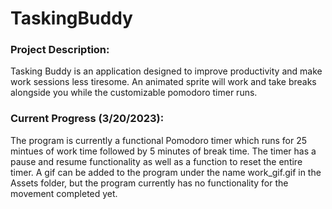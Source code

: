 # TaskingBuddy

### Project Description:
Tasking Buddy is an application designed to improve productivity and make work sessions less tiresome. An animated sprite will work and take breaks alongside you while the customizable pomodoro timer runs.

### Current Progress (3/20/2023):
The program is currently a functional Pomodoro timer which runs for 25 mintues of work time followed by 5 minutes of break time. The timer has a pause and resume functionality as well as a function to reset the entire timer. A gif can be added to the program under the name work_gif.gif in the Assets folder, but the program currently has no functionality for the movement completed yet.
